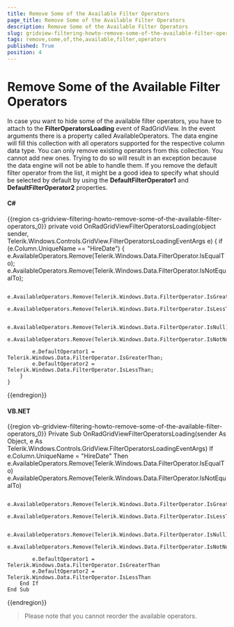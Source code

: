 ```yaml
---
title: Remove Some of the Available Filter Operators
page_title: Remove Some of the Available Filter Operators
description: Remove Some of the Available Filter Operators
slug: gridview-filtering-howto-remove-some-of-the-available-filter-operators
tags: remove,some,of,the,available,filter,operators
published: True
position: 4
---
```


# Remove Some of the Available Filter Operators

In case you want to hide some of the available filter operators, you have to attach to the __FilterOperatorsLoading__ event of RadGridView. In the event arguments there is a property called AvailableOperators. The data engine will fill this collection with all operators supported for the respective column data type. You can only remove existing operators from this collection. You cannot add new ones. Trying to do so will result in an exception because the data engine will not be able to handle them. If you remove the default filter operator from the list, it might be a good idea to specify what should be selected by default by using the __DefaultFilterOperator1__ and __DefaultFilterOperator2__ properties.

#### __C#__

{{region cs-gridview-filtering-howto-remove-some-of-the-available-filter-operators_0}}
	private void OnRadGridViewFilterOperatorsLoading(object sender, Telerik.Windows.Controls.GridView.FilterOperatorsLoadingEventArgs e)
	{
	    if (e.Column.UniqueName == "HireDate")
	    {
	        e.AvailableOperators.Remove(Telerik.Windows.Data.FilterOperator.IsEqualTo);
	        e.AvailableOperators.Remove(Telerik.Windows.Data.FilterOperator.IsNotEqualTo);
	
	        e.AvailableOperators.Remove(Telerik.Windows.Data.FilterOperator.IsGreaterThanOrEqualTo);
	        e.AvailableOperators.Remove(Telerik.Windows.Data.FilterOperator.IsLessThanOrEqualTo);
	
	        e.AvailableOperators.Remove(Telerik.Windows.Data.FilterOperator.IsNull);
	        e.AvailableOperators.Remove(Telerik.Windows.Data.FilterOperator.IsNotNull);
	
	        e.DefaultOperator1 = Telerik.Windows.Data.FilterOperator.IsGreaterThan;
	        e.DefaultOperator2 = Telerik.Windows.Data.FilterOperator.IsLessThan;
	    }
	}
{{endregion}}

#### __VB.NET__

{{region vb-gridview-filtering-howto-remove-some-of-the-available-filter-operators_0}}
	Private Sub OnRadGridViewFilterOperatorsLoading(sender As Object, e As Telerik.Windows.Controls.GridView.FilterOperatorsLoadingEventArgs)
	    If e.Column.UniqueName = "HireDate" Then
	        e.AvailableOperators.Remove(Telerik.Windows.Data.FilterOperator.IsEqualTo)
	        e.AvailableOperators.Remove(Telerik.Windows.Data.FilterOperator.IsNotEqualTo)
	
	        e.AvailableOperators.Remove(Telerik.Windows.Data.FilterOperator.IsGreaterThanOrEqualTo)
	        e.AvailableOperators.Remove(Telerik.Windows.Data.FilterOperator.IsLessThanOrEqualTo)
	
	        e.AvailableOperators.Remove(Telerik.Windows.Data.FilterOperator.IsNull)
	        e.AvailableOperators.Remove(Telerik.Windows.Data.FilterOperator.IsNotNull)
	
	        e.DefaultOperator1 = Telerik.Windows.Data.FilterOperator.IsGreaterThan
	        e.DefaultOperator2 = Telerik.Windows.Data.FilterOperator.IsLessThan
	    End If
	End Sub
{{endregion}}

>Please note that you cannot reorder the available operators.


